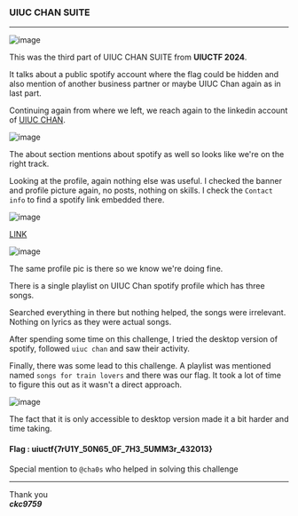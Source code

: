 ### UIUC CHAN SUITE

---

![image](https://github.com/ckc9759/CTF_writeups/assets/95117634/64738a84-b9c7-4489-80f1-87dec9530309)

This was the third part of UIUC CHAN SUITE from **UIUCTF 2024**.

It talks about a public spotify account where the flag could be hidden and also mention of another business partner or maybe UIUC Chan again as in last part.

Continuing again from where we left, we reach again to the linkedin account of [UIUC CHAN](https://www.linkedin.com/in/uiuc-chan/).

![image](https://github.com/ckc9759/CTF_writeups/assets/95117634/df790a53-ecfd-4878-842b-ec5c32768f60)

The about section mentions about spotify as well so looks like we're on the right track.

Looking at the profile, again nothing else was useful. I checked the banner and profile picture again, no posts, nothing on skills. I check the `Contact info` to find a spotify link embedded there.

![image](https://github.com/ckc9759/CTF_writeups/assets/95117634/758b69df-b5d4-49f1-835d-4e9d24149fc1)

[LINK](https://open.spotify.com/user/31d2lcivqdieyl4qzx25vfmp6jt4?si=b769b2466f7e4101&nd=1&dlsi=b7e9f3a586c64e89)

![image](https://github.com/ckc9759/CTF_writeups/assets/95117634/3c1b27f5-7225-4962-bae1-cc5431d44ace)

The same profile pic is there so we know we're doing fine.

There is a single playlist on UIUC Chan spotify profile which has three songs.

Searched everything in there but nothing helped, the songs were irrelevant. Nothing on lyrics as they were actual songs.

After spending some time on this challenge, I tried the desktop version of spotify, followed `uiuc chan` and saw their activity.

Finally, there was some lead to this challenge. A playlist was mentioned named `songs for train lovers` and there was our flag. It took a lot of time to figure this out
as it wasn't a direct approach.

![image](https://github.com/ckc9759/CTF_writeups/assets/95117634/43d59d5c-2d03-4ae0-9c9c-47669897f48f)

The fact that it is only accessible to desktop version made it a bit harder and time taking.

#### Flag : uiuctf{7rU1Y_50N65_0F_7H3_5UMM3r_432013}

Special mention to `@cha0s` who helped in solving this challenge

---

Thank you  
***ckc9759***


